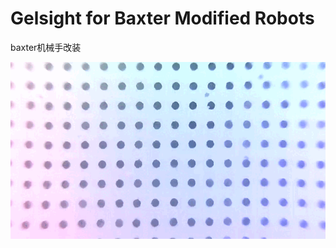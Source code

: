# Gelsight for Baxter Modified Robots

baxter机械手改装

 ![1699528801970](image/README/1699528801970.png)
